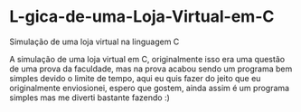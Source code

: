 # L-gica-de-uma-Loja-Virtual-em-C
Simulação de uma loja virtual na linguagem C 


A simulação de uma loja virtual em C, originalmente isso era uma questão de uma prova da faculdade, mas na prova acabou sendo um programa bem simples devido o limite de tempo, aqui eu quis fazer do jeito que eu originalmente enviosionei, espero que gostem, ainda assim é um programa simples mas me diverti bastante fazendo :)  
